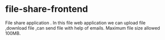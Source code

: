 # file-share-frontend
File share application .
In this file web application we can upload file ,download file ,can send file with help of emails.
Maximum file size allowed 100MB.

